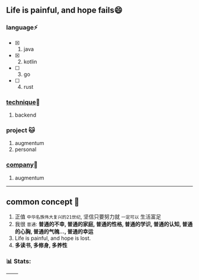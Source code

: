 ## Life is painful, and hope fails😄

### language⚡

- [x] 1. java
- [x] 2. kotlin
- [ ] 3. go
- [ ] 4. rust

### [technique](https://github.com/Alice52/Alice52/blob/master/technique/README.md)🌱

1. backend

### project :cat:

1. augmentum
2. personal

### [company](https://github.com/Alice52/Alice52/blob/master/company/README.md)🔭

1. augmentum

---

## common concept 💬

1. 正值 `中华名族伟大复兴的21世纪`, 坚信只要努力就 `一定可以` 生活富足
2. 我很 `普通`: **普通的不幸, 普通的家庭, 普通的性格, 普通的学识, 普通的认知, 普通的心胸, 普通的气魄..., 普通的幸运**
3. Life is painful, and hope is lost.
4. **多读书, 多修身, 多养性**

### 📊 Stats:

| <img align="center" src="https://github-readme-stats.vercel.app/api?username=alice52&show_icons=true&theme=buefy&hide_border=true" alt="" /> | <img align="center" src="https://github-readme-stats.vercel.app/api/top-langs/?username=alice52&layout=compact&theme=buefy&hide_border=true&langs_count=6&hide=html,css" alt="" /> |
| -------------------------------------------------------------------------------------------------------------------------------------------- | ---------------------------------------------------------------------------------------------------------------------------------------------------------------------------------- |

<!--
![Alice52's github stats](https://github-readme-stats.vercel.app/api?username=Alice52&show_icons=true&theme=dark)

**Alice52/Alice52** is a ✨ _special_ ✨ repository because its `README.md` (this file) appears on your GitHub profile.

Here are some ideas to get you started:
- 👋
- 🔭 I’m currently working on ...
- 🌱 I’m currently learning ...
- 👯 I’m looking to collaborate on ...
- 🤔 I’m looking for help with ...
- 💬 Ask me about ...
- 📫 How to reach me: ...
- 😄 Pronouns: ...
- ⚡ Fun fact: ...
-->
